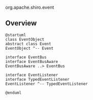 org.apache.shiro.event

## Overview
```plantuml
@startuml
class EventObject
abstract class Event
EventObject ^-- Event

interface EventBus 
interface EventBusAware
EventBusAware ..> EventBus

interface EventListener
interface TypedEventListener
EventListener ^-- TypedEventListener

@enduml
```